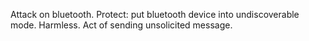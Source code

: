 Attack on bluetooth. Protect: put bluetooth device into undiscoverable mode.
Harmless. Act of sending unsolicited message.